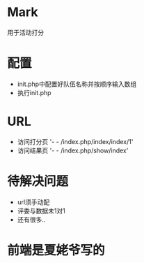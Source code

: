 # Mark
用于活动打分
<h1>配置</h1>
<ul>
    <li>init.php中配置好队伍名称并按顺序输入数组</li>
    <li>执行init.php</li>
</ul>
<h1>URL</h1>
<ul>
    <li>访问打分页 '- - /index.php/index/index/1'</li>
    <li>访问结果页 '- - /index.php/show/index'</li>
</ul>
<h1>待解决问题</h1>
<ul>
    <li>url须手动配</li>
    <li>评委与数据未1对1</li>
    <li>还有很多..</li>
</ul>
<h1>前端是夏姥爷写的</h1>
